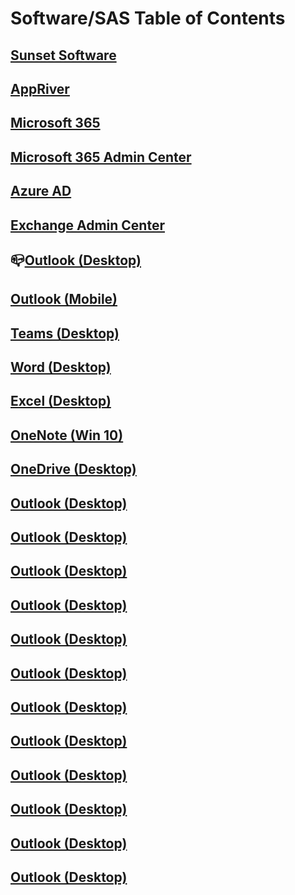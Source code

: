 # Software/SAS Table of Contents

## [Sunset Software]()

## [AppRiver]()

## [Microsoft 365]()

## [Microsoft 365 Admin Center]()

## [Azure AD]()

## [Exchange Admin Center]()

## :mailbox_closed:[Outlook (Desktop)]()

## [Outlook (Mobile)]()

## [Teams (Desktop)]()

## [Word (Desktop)]()

## [Excel (Desktop)]()

## [OneNote (Win 10)]()

## [OneDrive (Desktop)]()

## [Outlook (Desktop)]()

## [Outlook (Desktop)]()

## [Outlook (Desktop)]()

## [Outlook (Desktop)]()

## [Outlook (Desktop)]()

## [Outlook (Desktop)]()

## [Outlook (Desktop)]()

## [Outlook (Desktop)]()

## [Outlook (Desktop)]()

## [Outlook (Desktop)]()

## [Outlook (Desktop)]()

## [Outlook (Desktop)]()